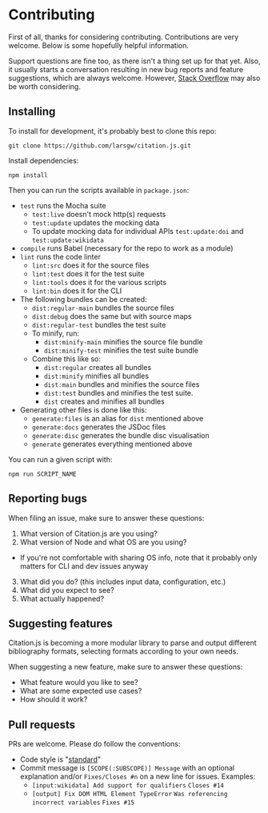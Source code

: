 # Contributing

First of all, thanks for considering contributing. Contributions are very welcome. Below is some hopefully helpful information.

Support questions are fine too, as there isn't a thing set up for that yet. Also, it usually starts a conversation resulting in new bug reports and feature suggestions, which are always welcome. However, [Stack Overflow](https://stackoverflow.com) may also be worth considering.

## Installing

To install for development, it's probably best to clone this repo:

    git clone https://github.com/larsgw/citation.js.git

Install dependencies:

    npm install

Then you can run the scripts available in `package.json`:

* `test` runs the Mocha suite
  * `test:live` doesn't mock http(s) requests
  * `test:update` updates the mocking data
  * To update mocking data for individual APIs `test:update:doi` and `test:update:wikidata` 
* `compile` runs Babel (necessary for the repo to work as a module)
* `lint` runs the code linter
  * `lint:src` does it for the source files
  * `lint:test` does it for the test suite
  * `lint:tools` does it for the various scripts
  * `lint:bin` does it for the CLI
* The following bundles can be created:
  * `dist:regular-main` bundles the source files
  * `dist:debug` does the same but with source maps
  * `dist:regular-test` bundles the test suite
  * To minify, run:
    * `dist:minify-main` minifies the source file bundle
    * `dist:minify-test` minifies the test suite bundle
  * Combine this like so:
    * `dist:regular` creates all bundles
    * `dist:minify` minifies all bundles
    * `dist:main` bundles and minifies the source files
    * `dist:test` bundles and minifies the test suite.
    * `dist` creates and minifies all bundles
* Generating other files is done like this:
  * `generate:files` is an alias for `dist` mentioned above
  * `generate:docs` generates the JSDoc files
  * `generate:disc` generates the bundle disc visualisation
  * `generate` generates everything mentioned above

You can run a given script with:

    npm run SCRIPT_NAME

## Reporting bugs

When filing an issue, make sure to answer these questions:

1. What version of Citation.js are you using?
2. What version of Node and what OS are you using?
  * If you're not comfortable with sharing OS info, note that it probably only matters for CLI and dev issues anyway
3. What did you do? (this includes input data, configuration, etc.)
4. What did you expect to see?
5. What actually happened?

## Suggesting features

Citation.js is becoming a more modular library to parse and output different bibliography formats, selecting formats according to your own needs.

When suggesting a new feature, make sure to answer these questions:

* What feature would you like to see?
* What are some expected use cases?
* How should it work?

## Pull requests

PRs are welcome. Please do follow the conventions:

* Code style is "[standard](https://standardjs.com/)"
* Commit message is `[SCOPE(:SUBSCOPE)] Message` with an optional explanation and/or `Fixes/Closes #n` on a new line for issues. Examples:
  * `[input:wikidata] Add support for qualifiers`
    `Closes #14`
  * `[output] Fix DOM HTML Element TypeError`
    `Was referencing incorrect variables`
    `Fixes #15`
